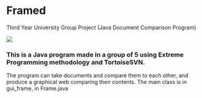 # Framed
Third Year University Group Project (Java Document Comparison Program)

![](FramedRunning.gif)

### This is a Java program made in a group of 5 using Extreme Programming methodology and TortoiseSVN.
The program can take documents and compare them to each other, and produce a graphical web comparing their contents.
The main class is in gui_frame, in Frame.java
